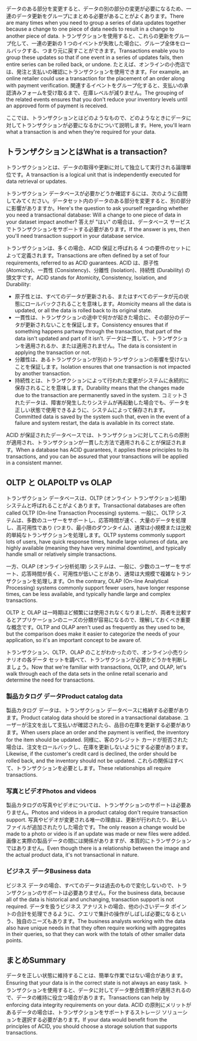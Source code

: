 <span data-ttu-id="6b1f2-101">データのある部分を変更すると、データの別の部分の変更が必要になるため、一連のデータ更新をグループにまとめる必要があることがよくあります。</span><span class="sxs-lookup"><span data-stu-id="6b1f2-101">There are many times when you need to group a series of data updates together because a change to one piece of data needs to result in a change to another piece of data.</span></span> <span data-ttu-id="6b1f2-102">トランザクションを使用すると、これらの更新をグループ化して、一連の更新の 1 つのイベントが失敗した場合に、グループ全体をロールバックする、つまり元に戻すことができます。</span><span class="sxs-lookup"><span data-stu-id="6b1f2-102">Transactions enable you to group these updates so that if one event in a series of updates fails, then entire series can be rolled back, or undone.</span></span> <span data-ttu-id="6b1f2-103">たとえば、オンラインの小売店では、発注と支払いの確認にトランザクションを使用できます。</span><span class="sxs-lookup"><span data-stu-id="6b1f2-103">For example, an online retailer could use a transaction for the placement of an order along with payment verification.</span></span> <span data-ttu-id="6b1f2-104">関連するイベントをグループ化すると、支払いの承認済みフォームを受け取るまで、在庫レベルが減りません。</span><span class="sxs-lookup"><span data-stu-id="6b1f2-104">The grouping of the related events ensures that you don't reduce your inventory levels until an approved form of payment is received.</span></span>

<span data-ttu-id="6b1f2-105">ここでは、トランザクションとはどのようなもので、どのようなときにデータに対してトランザクションが必要になるかについて説明します。</span><span class="sxs-lookup"><span data-stu-id="6b1f2-105">Here, you'll learn what a transaction is and when they're required for your data.</span></span>

## <a name="what-is-a-transaction"></a><span data-ttu-id="6b1f2-106">トランザクションとは</span><span class="sxs-lookup"><span data-stu-id="6b1f2-106">What is a transaction?</span></span>

<span data-ttu-id="6b1f2-107">トランザクションとは、データの取得や更新に対して独立して実行される論理単位です。</span><span class="sxs-lookup"><span data-stu-id="6b1f2-107">A transaction is a logical unit that is independently executed for data retrieval or updates.</span></span>

<span data-ttu-id="6b1f2-108">トランザクション データベースが必要かどうか確認するには、次のように自問してみてください。データセット内のデータのある部分を変更すると、別の部分に影響がありますか。</span><span class="sxs-lookup"><span data-stu-id="6b1f2-108">Here's the question to ask yourself regarding whether you need a transactional database: Will a change to one piece of data in your dataset impact another?</span></span> <span data-ttu-id="6b1f2-109">答えが "はい" の場合は、データベース サービスでトランザクションをサポートする必要があります。</span><span class="sxs-lookup"><span data-stu-id="6b1f2-109">If the answer is yes, then you'll need transaction support in your database service.</span></span>

<span data-ttu-id="6b1f2-110">トランザクションは、多くの場合、ACID 保証と呼ばれる 4 つの要件のセットによって定義されます。</span><span class="sxs-lookup"><span data-stu-id="6b1f2-110">Transactions are often defined by a set of four requirements, referred to as ACID guarantees.</span></span> <span data-ttu-id="6b1f2-111">ACID は、原子性 (Atomicity)、一貫性 (Consistency)、分離性 (Isolation)、持続性 (Durability) の頭文字です。</span><span class="sxs-lookup"><span data-stu-id="6b1f2-111">ACID stands for Atomicity, Consistency, Isolation, and Durability:</span></span>

* <span data-ttu-id="6b1f2-112">原子性とは、すべてのデータが更新される、またはすべてのデータが元の状態にロールバックされることを意味します。</span><span class="sxs-lookup"><span data-stu-id="6b1f2-112">Atomicity means all the data is updated, or all the data is rolled back to its original state.</span></span>
* <span data-ttu-id="6b1f2-113">一貫性は、トランザクションの途中で何かが起きた場合に、その部分のデータが更新されないことを保証します。</span><span class="sxs-lookup"><span data-stu-id="6b1f2-113">Consistency ensures that if something happens partway through the transaction, that part of the data isn't updated and part of it isn't.</span></span> <span data-ttu-id="6b1f2-114">データは一貫して、トランザクションを適用されるか、または適用されません。</span><span class="sxs-lookup"><span data-stu-id="6b1f2-114">The data is consistent in applying the transaction or not.</span></span>
* <span data-ttu-id="6b1f2-115">分離性は、あるトランザクションが別のトランザクションの影響を受けないことを保証します。</span><span class="sxs-lookup"><span data-stu-id="6b1f2-115">Isolation ensures that one transaction is not impacted by another transaction.</span></span>
* <span data-ttu-id="6b1f2-116">持続性とは、トランザクションによって行われた変更がシステムに永続的に保存されることを意味します。</span><span class="sxs-lookup"><span data-stu-id="6b1f2-116">Durability means that the changes made due to the transaction are permanently saved in the system.</span></span> <span data-ttu-id="6b1f2-117">コミットされたデータは、障害が発生したりシステムが再起動した場合でも、データを正しい状態で使用できるように、システムによって保存されます。</span><span class="sxs-lookup"><span data-stu-id="6b1f2-117">Committed data is saved by the system such that, even in the event of a failure and system restart, the data is available in its correct state.</span></span>

<span data-ttu-id="6b1f2-118">ACID が保証されたデータベースでは、トランザクションに対してこれらの原則が適用され、トランザクションが一貫した方法で適用されることが保証されます。</span><span class="sxs-lookup"><span data-stu-id="6b1f2-118">When a database has ACID guarantees, it applies these principles to its transactions, and you can be assured that your transactions will be applied in a consistent manner.</span></span>

## <a name="oltp-vs-olap"></a><span data-ttu-id="6b1f2-119">OLTP と OLAP</span><span class="sxs-lookup"><span data-stu-id="6b1f2-119">OLTP vs OLAP</span></span>

<span data-ttu-id="6b1f2-120">トランザクション データベースは、OLTP (オンライン トランザクション処理) システムと呼ばれることがよくあります。</span><span class="sxs-lookup"><span data-stu-id="6b1f2-120">Transactional databases are often called OLTP (On-line Transaction Processing) systems.</span></span> <span data-ttu-id="6b1f2-121">一般に、OLTP システムは、多数のユーザーをサポートし、応答時間が速く、大量のデータを処理し、高可用性であり (つまり、最小限のダウンタイム)、通常は小規模または比較的単純なトランザクションを処理します。</span><span class="sxs-lookup"><span data-stu-id="6b1f2-121">OLTP systems commonly support lots of users, have quick response times, handle large volumes of data, are highly available (meaning they have very minimal downtime), and typically handle small or relatively simple transactions.</span></span>

<span data-ttu-id="6b1f2-122">一方、OLAP (オンライン分析処理) システムは、一般に、少数のユーザーをサポート、応答時間が長く、可用性が低いことがあり、通常は大規模で複雑なトランザクションを処理します。</span><span class="sxs-lookup"><span data-stu-id="6b1f2-122">On the contrary, OLAP (On-line Analytical Processing) systems commonly support fewer users, have longer response times, can be less available, and typically handle large and complex transactions.</span></span>

<span data-ttu-id="6b1f2-123">OLTP と OLAP は一時期ほど頻繁には使用されなくなりましたが、両者を比較するとアプリケーションのニーズの分類が容易になるので、理解しておくべき重要な概念です。</span><span class="sxs-lookup"><span data-stu-id="6b1f2-123">OLTP and OLAP aren't used as frequently as they used to be, but the comparison does make it easier to categorize the needs of your application, so it's an important concept to be aware of.</span></span> 

<span data-ttu-id="6b1f2-124">トランザクション、OLTP、OLAP のことがわかったので、オンライン小売りシナリオの各データ セットを調べて、トランザクションが必要かどうかを判断しましょう。</span><span class="sxs-lookup"><span data-stu-id="6b1f2-124">Now that we're familiar with transactions, OLTP, and OLAP, let's walk through each of the data sets in the online retail scenario and determine the need for transactions.</span></span>

### <a name="product-catalog-data"></a><span data-ttu-id="6b1f2-125">製品カタログ データ</span><span class="sxs-lookup"><span data-stu-id="6b1f2-125">Product catalog data</span></span>

<span data-ttu-id="6b1f2-126">製品カタログ データは、トランザクション データベースに格納する必要があります。</span><span class="sxs-lookup"><span data-stu-id="6b1f2-126">Product catalog data should be stored in a transactional database.</span></span> <span data-ttu-id="6b1f2-127">ユーザーが注文を出して支払いが確認されたら、品目の在庫を更新する必要があります。</span><span class="sxs-lookup"><span data-stu-id="6b1f2-127">When users place an order and the payment is verified, the inventory for the item should be updated.</span></span> <span data-ttu-id="6b1f2-128">同様に、客のクレジット カードが拒否された場合は、注文をロールバックし、在庫を更新しないようにする必要があります。</span><span class="sxs-lookup"><span data-stu-id="6b1f2-128">Likewise, if the customer's credit card is declined, the order should be rolled back, and the inventory should not be updated.</span></span> <span data-ttu-id="6b1f2-129">これらの関係はすべて、トランザクションを必要とします。</span><span class="sxs-lookup"><span data-stu-id="6b1f2-129">These relationships all require transactions.</span></span>

### <a name="photos-and-videos"></a><span data-ttu-id="6b1f2-130">写真とビデオ</span><span class="sxs-lookup"><span data-stu-id="6b1f2-130">Photos and videos</span></span>

<span data-ttu-id="6b1f2-131">製品カタログの写真やビデオについては、トランザクションのサポートは必要ありません。</span><span class="sxs-lookup"><span data-stu-id="6b1f2-131">Photos and videos in a product catalog don't require transaction support.</span></span> <span data-ttu-id="6b1f2-132">写真やビデオが変更される唯一の理由は、更新が行われたり、新しいファイルが追加されたりした場合です。</span><span class="sxs-lookup"><span data-stu-id="6b1f2-132">The only reason a change would be made to a photo or video is if an update was made or new files were added.</span></span> <span data-ttu-id="6b1f2-133">画像と実際の製品データの間には関係がありますが、本質的にトランザクションではありません。</span><span class="sxs-lookup"><span data-stu-id="6b1f2-133">Even though there is a relationship between the image and the actual product data, it's not transactional in nature.</span></span>

### <a name="business-data"></a><span data-ttu-id="6b1f2-134">ビジネス データ</span><span class="sxs-lookup"><span data-stu-id="6b1f2-134">Business data</span></span>

<span data-ttu-id="6b1f2-135">ビジネス データの場合、すべてのデータは過去のもので変化しないので、トランザクションのサポートは必要ありません。</span><span class="sxs-lookup"><span data-stu-id="6b1f2-135">For the business data, because all of the data is historical and unchanging, transaction support is not required.</span></span> <span data-ttu-id="6b1f2-136">データを扱うビジネス アナリストの場合、他の小さいデータ ポイントの合計を処理できるように、クエリで集計の操作がしばしば必要になるという、独自のニーズもあります。</span><span class="sxs-lookup"><span data-stu-id="6b1f2-136">The business analysts working with the data also have unique needs in that they often require working with aggregates in their queries, so that they can work with the totals of other smaller data points.</span></span>

## <a name="summary"></a><span data-ttu-id="6b1f2-137">まとめ</span><span class="sxs-lookup"><span data-stu-id="6b1f2-137">Summary</span></span>

<span data-ttu-id="6b1f2-138">データを正しい状態に維持することは、簡単な作業ではない場合があります。</span><span class="sxs-lookup"><span data-stu-id="6b1f2-138">Ensuring that your data is in the correct state is not always an easy task.</span></span> <span data-ttu-id="6b1f2-139">トランザクションを使用すると、データに対してデータ整合性要件が適用されるので、データの維持に役立つ場合があります。</span><span class="sxs-lookup"><span data-stu-id="6b1f2-139">Transactions can help by enforcing data integrity requirements on your data.</span></span> <span data-ttu-id="6b1f2-140">ACID の原則にメリットがあるデータの場合は、トランザクションをサポートするストレージ ソリューションを選択する必要があります。</span><span class="sxs-lookup"><span data-stu-id="6b1f2-140">If your data would benefit from the principles of ACID, you should choose a storage solution that supports transactions.</span></span>
